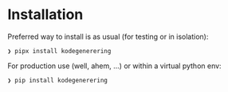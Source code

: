 # Installation

Preferred way to install is as usual (for testing or in isolation):

```console
❯ pipx install kodegenerering
```

For production use (well, ahem, ...) or within a virtual python env:

```console
❯ pip install kodegenerering
```
